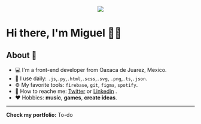 <p align="center"><img src="https://i.imgur.com/A6bWGFl.gif"/></p>

# Hi there, I'm Miguel 👋🌆

## About 🤔
- 💻 I'm a front-end developer from Oaxaca de Juarez, Mexico. 
- 🧰 I use daily: `.js`,`.py`,`.html`,`.scss`,`.svg`, `.png`,`.ts`,`.json`.
- ⚙️ My favorite tools: `firebase`, `git`, `figma`, `spotify`.
- 📱 How to reache me: <a target="_blank" href="https://twitter.com/Miguel_Reside?t=L4LqBcHJbVlOc6R7n3b3ew&s=09">Twitter</a> or <a href="https://www.linkedin.com/in/miguel-berm%C3%BAdez-cruz-797395192/" target="_blank">Linkedin</a> .
- ❤️ Hobbies: **music**, **games**, **create ideas**.

---------------------------------------------------------------------------------------------------------------------------------------------------------------------------------

**Check my portfolio:** To-do


